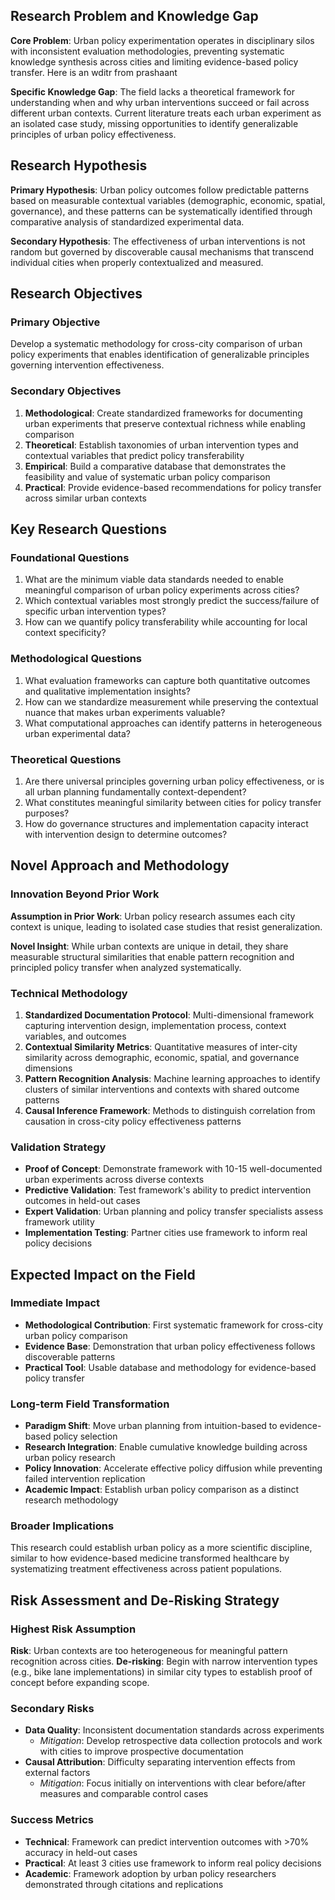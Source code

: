 ## Research Problem and Knowledge Gap

**Core Problem**: Urban policy experimentation operates in disciplinary silos with inconsistent evaluation methodologies, preventing systematic knowledge synthesis across cities and limiting evidence-based policy transfer. Here is an wditr from prashaant&#x20;

**Specific Knowledge Gap**: The field lacks a theoretical framework for understanding when and why urban interventions succeed or fail across different urban contexts. Current literature treats each urban experiment as an isolated case study, missing opportunities to identify generalizable principles of urban policy effectiveness.

## Research Hypothesis

**Primary Hypothesis**: Urban policy outcomes follow predictable patterns based on measurable contextual variables (demographic, economic, spatial, governance), and these patterns can be systematically identified through comparative analysis of standardized experimental data.

**Secondary Hypothesis**: The effectiveness of urban interventions is not random but governed by discoverable causal mechanisms that transcend individual cities when properly contextualized and measured.

## Research Objectives

### Primary Objective

Develop a systematic methodology for cross-city comparison of urban policy experiments that enables identification of generalizable principles governing intervention effectiveness.

### Secondary Objectives

1. **Methodological**: Create standardized frameworks for documenting urban experiments that preserve contextual richness while enabling comparison
2. **Theoretical**: Establish taxonomies of urban intervention types and contextual variables that predict policy transferability
3. **Empirical**: Build a comparative database that demonstrates the feasibility and value of systematic urban policy comparison
4. **Practical**: Provide evidence-based recommendations for policy transfer across similar urban contexts

## Key Research Questions

### Foundational Questions

1. What are the minimum viable data standards needed to enable meaningful comparison of urban policy experiments across cities?
2. Which contextual variables most strongly predict the success/failure of specific urban intervention types?
3. How can we quantify policy transferability while accounting for local context specificity?

### Methodological Questions

1. What evaluation frameworks can capture both quantitative outcomes and qualitative implementation insights?
2. How can we standardize measurement while preserving the contextual nuance that makes urban experiments valuable?
3. What computational approaches can identify patterns in heterogeneous urban experimental data?

### Theoretical Questions

1. Are there universal principles governing urban policy effectiveness, or is all urban planning fundamentally context-dependent?
2. What constitutes meaningful similarity between cities for policy transfer purposes?
3. How do governance structures and implementation capacity interact with intervention design to determine outcomes?

## Novel Approach and Methodology

### Innovation Beyond Prior Work

**Assumption in Prior Work**: Urban policy research assumes each city context is unique, leading to isolated case studies that resist generalization.

**Novel Insight**: While urban contexts are unique in detail, they share measurable structural similarities that enable pattern recognition and principled policy transfer when analyzed systematically.

### Technical Methodology

1. **Standardized Documentation Protocol**: Multi-dimensional framework capturing intervention design, implementation process, context variables, and outcomes
2. **Contextual Similarity Metrics**: Quantitative measures of inter-city similarity across demographic, economic, spatial, and governance dimensions
3. **Pattern Recognition Analysis**: Machine learning approaches to identify clusters of similar interventions and contexts with shared outcome patterns
4. **Causal Inference Framework**: Methods to distinguish correlation from causation in cross-city policy effectiveness patterns

### Validation Strategy

* **Proof of Concept**: Demonstrate framework with 10-15 well-documented urban experiments across diverse contexts
* **Predictive Validation**: Test framework's ability to predict intervention outcomes in held-out cases
* **Expert Validation**: Urban planning and policy transfer specialists assess framework utility
* **Implementation Testing**: Partner cities use framework to inform real policy decisions

## Expected Impact on the Field

### Immediate Impact

* **Methodological Contribution**: First systematic framework for cross-city urban policy comparison
* **Evidence Base**: Demonstration that urban policy effectiveness follows discoverable patterns
* **Practical Tool**: Usable database and methodology for evidence-based policy transfer

### Long-term Field Transformation

* **Paradigm Shift**: Move urban planning from intuition-based to evidence-based policy selection
* **Research Integration**: Enable cumulative knowledge building across urban policy research
* **Policy Innovation**: Accelerate effective policy diffusion while preventing failed intervention replication
* **Academic Impact**: Establish urban policy comparison as a distinct research methodology

### Broader Implications

This research could establish urban policy as a more scientific discipline, similar to how evidence-based medicine transformed healthcare by systematizing treatment effectiveness across patient populations.

## Risk Assessment and De-Risking Strategy

### Highest Risk Assumption

**Risk**: Urban contexts are too heterogeneous for meaningful pattern recognition across cities.
**De-risking**: Begin with narrow intervention types (e.g., bike lane implementations) in similar city types to establish proof of concept before expanding scope.

### Secondary Risks

* **Data Quality**: Inconsistent documentation standards across experiments
  * *Mitigation*: Develop retrospective data collection protocols and work with cities to improve prospective documentation
* **Causal Attribution**: Difficulty separating intervention effects from external factors
  * *Mitigation*: Focus initially on interventions with clear before/after measures and comparable control cases

### Success Metrics

* **Technical**: Framework can predict intervention outcomes with >70% accuracy in held-out cases
* **Practical**: At least 3 cities use framework to inform real policy decisions
* **Academic**: Framework adoption by urban policy researchers demonstrated through citations and replications